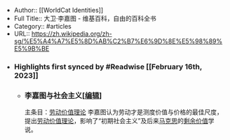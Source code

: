 - Author:: [[WorldCat Identities]]
- Full Title:: 大卫·李嘉图 - 维基百科，自由的百科全书
- Category:: #articles
- URL:: https://zh.wikipedia.org/zh-sg/%E5%A4%A7%E5%8D%AB%C2%B7%E6%9D%8E%E5%98%89%E5%9B%BE
- ### Highlights first synced by #Readwise [[February 16th, 2023]]
    - ### 李嘉图与社会主义[[编辑](/w/index.php?title=%E5%A4%A7%E5%8D%AB%C2%B7%E6%9D%8E%E5%98%89%E5%9B%BE&action=edit&section=6 "编辑章节：李嘉图与社会主义")]
      
      
      主条目：[劳动价值理论](/wiki/%E5%8B%9E%E5%8B%95%E5%83%B9%E5%80%BC%E7%90%86%E8%AB%96 "劳动价值理论")
      李嘉图认为劳动才是测度价值与价格的最佳尺度，提出[劳动价值理论](/wiki/%E5%8B%9E%E5%8B%95%E5%83%B9%E5%80%BC%E7%90%86%E8%AB%96 "劳动价值理论")，影响了“初期社会主义”及后来[马克思](/wiki/%E9%A6%AC%E5%85%8B%E6%80%9D "马克思")的[剩余价值](/wiki/%E5%89%A9%E4%BD%99%E4%BB%B7%E5%80%BC "剩余价值")学说。

